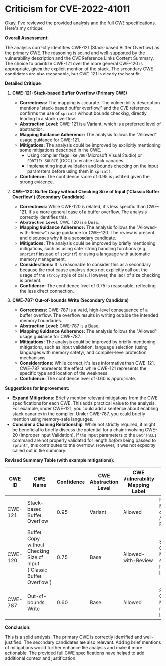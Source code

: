 # Criticism for CVE-2022-41011

Okay, I've reviewed the provided analysis and the full CWE specifications. Here's my critique:

**Overall Assessment:**

The analysis correctly identifies CWE-121 (Stack-based Buffer Overflow) as the primary CWE. The reasoning is sound and well-supported by the vulnerability description and the CVE Reference Links Content Summary. The choice to prioritize CWE-121 over the more general CWE-120 is appropriate, given the explicit mention of the stack. The secondary CWE candidates are also reasonable, but CWE-121 is clearly the best fit.

**Detailed Critique:**

1.  **CWE-121: Stack-based Buffer Overflow (Primary CWE)**

    *   **Correctness:** The mapping is accurate. The vulnerability description mentions "stack-based buffer overflow," and the CVE reference confirms the use of `sprintf` without bounds checking, directly leading to a stack overflow.
    *   **Abstraction Level:** CWE-121 is a Variant, which is a preferred level of abstraction.
    *   **Mapping Guidance Adherence:** The analysis follows the "Allowed" usage guidance for CWE-121.
    *   **Mitigations:** The analysis could be improved by explicitly mentioning some mitigations described in the CWE.
        *   Using compiler flags like `/GS` (Microsoft Visual Studio) or `FORTIFY_SOURCE` (GCC) to enable stack canaries.
        *   Implementing input validation and bounds checking on the input parameters before using them in `sprintf`.
    *   **Confidence:** The confidence score of 0.95 is justified given the strong evidence.

2.  **CWE-120: Buffer Copy without Checking Size of Input ('Classic Buffer Overflow') (Secondary Candidate)**

    *   **Correctness:** While CWE-120 is related, it's less specific than CWE-121.  It's a more general case of a buffer overflow. The analysis correctly identifies this.
    *   **Abstraction Level:** CWE-120 is a Base.
    *   **Mapping Guidance Adherence:** The analysis follows the "Allowed-with-Review" usage guidance for CWE-120.  The review is present and discusses why it is a secondary candidate.
    *   **Mitigations:** The analysis could be improved by briefly mentioning mitigations, such as using safer string handling functions (e.g., `snprintf` instead of `sprintf`) or using a language with automatic memory management.
    *   **Considerations:** It is reasonable to consider this as a secondary because the root cause analysis does not explicitly call out the usage of the `strcpy` style of calls. However, the lack of size checking is present.
    *   **Confidence:** The confidence level of 0.75 is reasonable, reflecting the less direct connection.

3.  **CWE-787: Out-of-bounds Write (Secondary Candidate)**

    *   **Correctness:** CWE-787 is a valid, high-level consequence of a buffer overflow.  The overflow results in writing outside the intended memory boundaries.
    *   **Abstraction Level:** CWE-787 is a Base.
    *   **Mapping Guidance Adherence:** The analysis follows the "Allowed" usage guidance for CWE-787.
    *   **Mitigations:** The analysis could be improved by briefly mentioning mitigations, such as input validation, language selection (using languages with memory safety), and compiler-level protection mechanisms.
    *   **Considerations:** While correct, it's less informative than CWE-121. CWE-787 represents the effect, while CWE-121 represents the specific type and location of the weakness.
    *   **Confidence:** The confidence level of 0.60 is appropriate.

**Suggestions for Improvement:**

*   **Expand Mitigations:** Briefly mention relevant mitigations from the CWE specifications for each CWE.  This adds practical value to the analysis.  For example, under CWE-121, you could add a sentence about enabling stack canaries in the compiler. Under CWE-787, you could briefly mention using memory-safe languages.
*   **Consider a Chaining Relationship:** While not strictly required, it might be beneficial to briefly discuss the potential for a chain involving CWE-20 (Improper Input Validation). If the input parameters to the `DetranCLI` command are not properly validated for length *before* being passed to `sprintf`, this contributes to the overflow. However, it was not explicitly called out in the summary.

**Revised Summary Table (with example mitigations):**

| CWE ID | CWE Name | Confidence | CWE Abstraction Level | CWE Vulnerability Mapping Label | CWE-Vulnerability Mapping Notes |
|---|---|---|---|---|---|
| CWE-121 | Stack-based Buffer Overflow | 0.95 | Variant | Allowed | Primary CWE. Mitigate by using compiler flags like /GS or FORTIFY_SOURCE. |
| CWE-120 | Buffer Copy without Checking Size of Input ('Classic Buffer Overflow') | 0.75 | Base | Allowed-with-Review | Secondary Candidate. Mitigate by using safer string handling functions like snprintf. |
| CWE-787 | Out-of-bounds Write | 0.60 | Base | Allowed | Secondary Candidate. Mitigate by using memory-safe languages. |

**Conclusion:**

This is a solid analysis. The primary CWE is correctly identified and well-justified. The secondary candidates are also relevant. Adding brief mentions of mitigations would further enhance the analysis and make it more actionable. The provided full CWE specifications have helped to add additional context and justification.